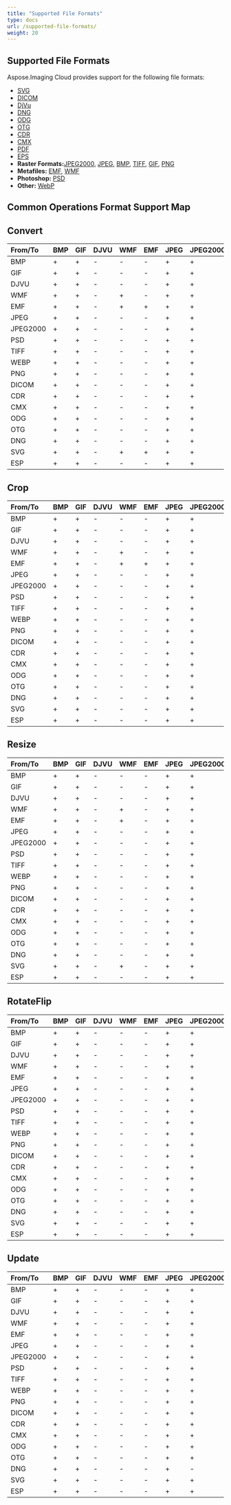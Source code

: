 ```yaml
---
title: "Supported File Formats"
type: docs
url: /supported-file-formats/
weight: 20
---
```


## **Supported File Formats**

Aspose.Imaging Cloud provides support for the following file formats:

- [SVG](https://wiki.fileformat.com/specification/page-description-language/svg/)
- [DICOM](https://wiki.fileformat.com/specification/image/dicom/)
- [DjVu](https://wiki.fileformat.com/specification/image/djvu/)
- [DNG](https://wiki.fileformat.com/specification/image/dng/)
- [ODG](https://wiki.fileformat.com/specification/image/odg/)
- [OTG](https://docs.fileformat.com/image/otg/)
- [CDR](https://wiki.fileformat.com/specification/image/cdr/)
- [CMX](https://wiki.fileformat.com/specification/image/cmx/)
- [PDF](https://wiki.fileformat.com/view/pdf/)
- [EPS](https://docs.fileformat.com/page-description-language/eps/)
- **Raster Formats:**[JPEG2000](https://wiki.fileformat.com/specification/image/jp2/), [JPEG](https://wiki.fileformat.com/specification/image/jpeg/), [BMP](https://wiki.fileformat.com/specification/image/bmp/), [TIFF](https://wiki.fileformat.com/specification/image/tiff/), [GIF](https://wiki.fileformat.com/specification/image/gif/), [PNG](https://wiki.fileformat.com/specification/image/png/)
- **Metafiles:** [EMF](https://wiki.fileformat.com/specification/image/emf/), [WMF](https://wiki.fileformat.com/specification/image/wmf/)
- **Photoshop:** [PSD](https://wiki.fileformat.com/specification/image/psd/)
- **Other:** [WebP](https://wiki.fileformat.com/specification/image/webp/)

## **Common Operations Format Support Map**
## **Convert**

|**From/To**|BMP|GIF|DJVU|WMF|EMF|JPEG|JPEG2000|PSD|TIFF|WEBP|PNG|DICOM|CDR|CMX|ODG|OTG|DNG|SVG|PDF|ESP|
| :- | :- | :- | :- | :- | :- | :- | :- | :- | :- | :- | :- | :- | :- | :- | :- | :- | :- | :- | :- | :- |
|BMP|+|+|-|-|-|+|+|+|+|+|+|+|-|-|-|-|-|-|+|-|
|GIF|+|+|-|-|-|+|+|+|+|+|+|+|-|-|-|-|-|-|+|-|
|DJVU|+|+|-|-|-|+|+|+|+|+|+|+|-|-|-|-|-|-|+|-|
|WMF|+|+|-|+|-|+|+|+|+|+|+|-|-|-|-|-|-|+|+|-|
|EMF|+|+|-|+|+|+|+|+|+|+|+|-|-|-|-|-|-|+|+|-|
|JPEG|+|+|-|-|-|+|+|+|+|+|+|+|-|-|-|-|-|-|+|-|
|JPEG2000|+|+|-|-|-|+|+|+|+|+|+|+|-|-|-|-|-|-|+|-|
|PSD|+|+|-|-|-|+|+|+|+|+|+|-|-|-|-|-|-|-|+|-|
|TIFF|+|+|-|-|-|+|+|+|+|+|+|+|-|-|-|-|-|-|+|-|
|WEBP|+|+|-|-|-|+|+|+|+|+|+|+|-|-|-|-|-|-|+|-|
|PNG|+|+|-|-|-|+|+|+|+|+|+|+|-|-|-|-|-|-|+|-|
|DICOM|+|+|-|-|-|+|+|+|+|+|+|-|-|-|-|-|-|-|+|-|
|CDR|+|+|-|-|-|+|+|+|+|+|+|-|-|-|-|-|-|-|+|-|
|CMX|+|+|-|-|-|+|+|+|+|+|+|-|-|-|-|-|-|-|+|-|
|ODG|+|+|-|-|-|+|+|+|+|+|+|-|-|-|-|-|-|-|+|-|
|OTG|+|+|-|-|-|+|+|+|+|+|+|-|-|-|-|-|-|-|+|-|
|DNG|+|+|-|-|-|+|+|+|+|+|+|+|-|-|-|-|-|-|+|-|
|SVG|+|+|-|+|+|+|+|+|+|+|+|-|-|-|-|-|-|+|+|-|
|ESP|+|+|-|-|-|+|+|+|+|+|+|+|-|-|-|-|-|-|+|-|
## **Crop**

|**From/To**|BMP|GIF|DJVU|WMF|EMF|JPEG|JPEG2000|PSD|TIFF|WEBP|PNG|DICOM|CDR|CMX|ODG|OTG|DNG|SVG|PDF|ESP|
| :- | :- | :- | :- | :- | :- | :- | :- | :- | :- | :- | :- | :- | :- | :- | :- | :- | :- | :- | :- |:- |
|BMP|+|+|-|-|-|+|+|+|+|+|+|+|-|-|-|-|-|-|+|-|
|GIF|+|+|-|-|-|+|+|+|+|+|+|+|-|-|-|-|-|-|+|-|
|DJVU|+|+|-|-|-|+|+|-|+|+|+|+|-|-|-|-|-|-|-|-|
|WMF|+|+|-|+|-|+|+|+|+|+|+|-|-|-|-|-|-|+|+|-|
|EMF|+|+|-|+|+|+|+|-|+|+|+|-|-|-|-|-|-|+|+|-|
|JPEG|+|+|-|-|-|+|+|+|+|+|+|+|-|-|-|-|-|-|+|-|
|JPEG2000|+|+|-|-|-|+|+|+|+|+|+|+|-|-|-|-|-|-|+|-|
|PSD|+|+|-|-|-|+|+|+|+|+|+|-|-|-|-|-|-|-|+|-|
|TIFF|+|+|-|-|-|+|+|+|+|+|+|+|-|-|-|-|-|-|+|-|
|WEBP|+|+|-|-|-|+|+|+|+|+|+|+|-|-|-|-|-|-|+|-|
|PNG|+|+|-|-|-|+|+|+|+|+|+|+|-|-|-|-|-|-|+|-|
|DICOM|+|+|-|-|-|+|+|+|+|+|+|-|-|-|-|-|-|-|+|-|
|CDR|+|+|-|-|-|+|+|-|+|+|+|-|-|-|-|-|-|-|-|-|
|CMX|+|+|-|-|-|+|+|-|+|+|+|-|-|-|-|-|-|-| |-|
|ODG|+|+|-|-|-|+|+|-|+|+|+|-|-|-|-|-|-|-|-|-|
|OTG|+|+|-|-|-|+|+|-|+|+|+|-|-|-|-|-|-|-|-|-|
|DNG|+|+|-|-|-|+|+|+|+|+|+|+|-|-|-|-|-|-|+|-|
|SVG|+|+|-|-|-|+|+|-|+|+|+|-|-|-|-|-|-|-|-|-|
|ESP|+|+|-|-|-|+|+|+|+|+|+|+|-|-|-|-|-|-|+|-|-|
## **Resize**

|**From/To**|BMP|GIF|DJVU|WMF|EMF|JPEG|JPEG2000|PSD|TIFF|WEBP|PNG|DICOM|CDR|CMX|ODG|OTG|DNG|SVG|PDF|ESP|
| :- | :- | :- | :- | :- | :- | :- | :- | :- | :- | :- | :- | :- | :- | :- | :- | :- | :- | :- | :- |:- |
|BMP|+|+|-|-|-|+|+|+|+|+|+|+|-|-|-|-|-|-|+|-|
|GIF|+|+|-|-|-|+|+|+|+|+|+|+|-|-|-|-|-|-|+|-|
|DJVU|+|+|-|-|-|+|+|+|+|+|+|+|-|-|-|-|-|-|-|-|
|WMF|+|+|-|+|-|+|+|+|+|+|+|-|-|-|-|-|-|+|-|-|
|EMF|+|+|-|+|-|+|+|+|+|+|+|-|-|-|-|-|-|-|+|-|
|JPEG|+|+|-|-|-|+|+|+|+|+|+|+|-|-|-|-|-|-|+|-|
|JPEG2000|+|+|-|-|-|+|+|+|+|+|+|+|-|-|-|-|-|-|+|-|
|PSD|+|+|-|-|-|+|+|+|+|+|+|-|-|-|-|-|-|-|+|-|
|TIFF|+|+|-|-|-|+|+|+|+|+|+|+|-|-|-|-|-|-|+|-|
|WEBP|+|+|-|-|-|+|+|+|+|+|+|+|-|-|-|-|-|-|+|-|
|PNG|+|+|-|-|-|+|+|+|+|+|+|+|-|-|-|-|-|-|+|-|
|DICOM|+|+|-|-|-|+|+|+|+|+|+|-|-|-|-|-|-|-|+|-|
|CDR|+|+|-|-|-|+|+|-|+|+|+|-|-|-|-|-|-|-|-|-|
|CMX|+|+|-|-|-|+|+|-|+|+|+|-|-|-|-|-|-|-|-|-|
|ODG|+|+|-|-|-|+|+|-|+|+|+|-|-|-|-|-|-|-|-|-|
|OTG|+|+|-|-|-|+|+|-|+|+|+|-|-|-|-|-|-|-|-|-|
|DNG|+|+|-|-|-|+|+|+|+|+|+|+|-|-|-|-|-|-|+|-|
|SVG|+|+|-|+|-|+|+|-|+|+|+|-|-|-|-|-|-|-|-|-|
|ESP|+|+|-|-|-|+|+|+|+|+|+|+|-|-|-|-|-|-|+|-|-|
## **RotateFlip**

|**From/To**|BMP|GIF|DJVU|WMF|EMF|JPEG|JPEG2000|PSD|TIFF|WEBP|PNG|DICOM|CDR|CMX|ODG|OTG|DNG|SVG|PDF|ESP|
| :- | :- | :- | :- | :- | :- | :- | :- | :- | :- | :- | :- | :- | :- | :- | :- | :- | :- | :- | :- |:- |
|BMP|+|+|-|-|-|+|+|+|+|+|+|+|-|-|-|-|-|-|+|-|
|GIF|+|+|-|-|-|+|+|+|+|+|+|+|-|-|-|-|-|-|+|-|
|DJVU|+|+|-|-|-|+|+|+|+|+|+|+|-|-|-|-|-|-|-|-|
|WMF|+|+|-|-|-|+|+|+|+|+|+|-|-|-|-|-|-|-|-|-|
|EMF|+|+|-|-|-|+|+|+|+|+|+|-|-|-|-|-|-|-|-|-|
|JPEG|+|+|-|-|-|+|+|+|+|+|+|+|-|-|-|-|-|-|+|-|
|JPEG2000|+|+|-|-|-|+|+|+|+|+|+|+|-|-|-|-|-|-|+|-|
|PSD|+|+|-|-|-|+|+|+|+|+|+|-|-|-|-|-|-|-|+|-|
|TIFF|+|+|-|-|-|+|+|+|+|+|+|+|-|-|-|-|-|-|+|-|
|WEBP|+|+|-|-|-|+|+|+|+|+|+|+|-|-|-|-|-|-|+|-|
|PNG|+|+|-|-|-|+|+|+|+|+|+|+|-|-|-|-|-|-|+|-|
|DICOM|+|+|-|-|-|+|+|+|+|+|+|-|-|-|-|-|-|-|+|-|
|CDR|+|+|-|-|-|+|+|+|+|+|+|-|-|-|-|-|-|-|-|-|
|CMX|+|+|-|-|-|+|+|+|+|+|+|-|-|-|-|-|-|-|-|-|
|ODG|+|+|-|-|-|+|+|-|+|+|+|-|-|-|-|-|-|-|-|-|
|OTG|+|+|-|-|-|+|+|+|+|+|+|-|-|-|-|-|-|-|-|-|
|DNG|+|+|-|-|-|+|+|+|+|+|+|+|-|-|-|-|-|-|+|-|
|SVG|+|+|-|-|-|+|+|+|+|+|+|-|-|-|-|-|-|-|-|-|
|ESP|+|+|-|-|-|+|+|+|+|+|+|+|-|-|-|-|-|-|+|-|-|
## **Update**

|**From/To**|BMP|GIF|DJVU|WMF|EMF|JPEG|JPEG2000|PSD|TIFF|WEBP|PNG|DICOM|CDR|CMX|ODG|OTG|DNG|SVG|PDF|ESP|
| :- | :- | :- | :- | :- | :- | :- | :- | :- | :- | :- | :- | :- | :- | :- | :- | :- | :- | :- | :- |:- |
|BMP|+|+|-|-|-|+|+|+|+|+|+|+|-|-|-|-|-|-|+|-|
|GIF|+|+|-|-|-|+|+|+|+|+|+|+|-|-|-|-|-|-|+|-|
|DJVU|+|+|-|-|-|+|+|-|+|+|+|+|-|-|-|-|-|-|-|-|
|WMF|+|+|-|-|-|+|+|-|+|+|+|-|-|-|-|-|-|-|-|-|
|EMF|+|+|-|-|-|+|+|-|+|+|+|-|-|-|-|-|-|-|-|-|
|JPEG|+|+|-|-|-|+|+|+|+|+|+|+|-|-|-|-|-|-|+|-|
|JPEG2000|+|+|-|-|-|+|+|+|+|+|+|+|-|-|-|-|-|-|+|-|
|PSD|+|+|-|-|-|+|+|+|+|+|+|-|-|-|-|-|-|-|+|-|
|TIFF|+|+|-|-|-|+|+|+|+|+|+|+|-|-|-|-|-|-|+|-|
|WEBP|+|+|-|-|-|+|+|+|+|+|+|+|-|-|-|-|-|-|+|-|
|PNG|+|+|-|-|-|+|+|+|+|+|+|+|-|-|-|-|-|-|+|-|
|DICOM|+|+|-|-|-|+|+|+|+|+|+|-|-|-|-|-|-|-|+|-|
|CDR|+|+|-|-|-|+|+|-|+|+|+|-|-|-|-|-|-|-|-|-|
|CMX|+|+|-|-|-|+|+|-|+|+|+|-|-|-|-|-|-|-|-|-|
|ODG|+|+|-|-|-|+|+|-|+|+|+|-|-|-|-|-|-|-|-|-|
|OTG|+|+|-|-|-|+|+|-|+|+|+|-|-|-|-|-|-|-|-|-|
|DNG|+|+|-|-|-|+|-|+|+|+|+|+|-|-|-|-|-|-|+|-|
|SVG|+|+|-|-|-|+|+|-|+|+|+|-|-|-|-|-|-|-|-|-|
|ESP|+|+|-|-|-|+|+|+|+|+|+|+|-|-|-|-|-|-|+|-|-|

